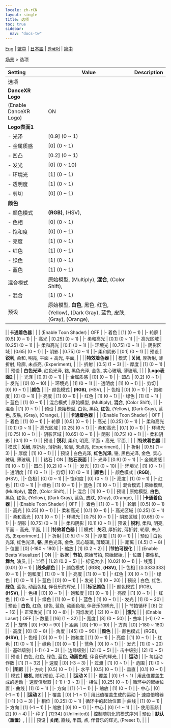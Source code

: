 ```yaml
---
locale: zh-rCN
layout: single
title: 选项
toc: true
sidebar:
  nav: "docs-tw"
---
```

[Eng](/dancexr/menu/2025.4/stage/scene) | [繁中](/tw/dancexr/menu/2025.4/stage/scene) | [日本語](/jp/dancexr/menu/2025.4/stage/scene) | [한국어](/kr/dancexr/menu/2025.4/stage/scene) | [简中](/zh/dancexr/menu/2025.4/stage/scene)

[场景](../menu#场景) > 选项



| Setting | Value | Description |
| :--- | --- | :--- |
| 选项 || 
|**DanceXR Logo** | | 
| (Enable DanceXR Logo) | ON | 
|**Logo表面1** | | 
|- 光泽 | [0.9] (0 ~ 1) | 
|- 金属质感 | [0] (0 ~ 1) | 
|- 凹凸 | [0.2] (0 ~ 1) | 
|- 发光 | [0] (0 ~ 10) | 
|- 环境光 | [1] (0 ~ 1) | 
|- 透明度 | [1] (0 ~ 1) | 
|- 剪切 | [0] (0 ~ 1) | 
|**颜色** | | 
|- 颜色模式 | **(RGB)**, (HSV),  | 
|- 色相 | [0] (0 ~ 1) | 
|- 饱和度 | [0] (0 ~ 1) | 
|- 亮度 | [1] (0 ~ 1) | 
|- 红色 | [1] (0 ~ 1) | 
|- 绿色 | [1] (0 ~ 1) | 
|- 蓝色 | [1] (0 ~ 1) | 
| 混合模式 | 原始模型, (Multiply), **混合**, (Color Shift),  |  |
|- 混合 | [1] (0 ~ 1) | 
| 预设 | 原始模型, **白色**, 黑色, 红色, (Yellow), (Dark Gray), 蓝色, 皮肤, (Gray), (Orange),  |  |
|
|**卡通着色器** | | 
| (Enable Toon Shader) | OFF | 
|- 着色 | [1] (0 ~ 1) | 
|- 轮廓 | [0.5] (0 ~ 1) | 
|- 高光 | [0.25] (0 ~ 1) | 
|- 柔和高光 | [0.1] (0 ~ 1) | 
|- 高光区域 | [0.25] (0 ~ 1) | 
|- 柔和高光 | [0.1] (0 ~ 1) | 
|- 环境光 | [0.75] (0 ~ 1) | 
|- 阴影区域 | [0.65] (0 ~ 1) | 
|- 阴影 | [0.75] (0 ~ 1) | 
|- 柔和阴影 | [0.1] (0 ~ 1) | 
| 预设 | **锐利**, 柔和, 明亮, 平面 + 高光, 平面,  |  |
|
|**特效着色器** | | 
| 模式 | **关闭**, 厚折射, 薄折射, 轮廓, 未点亮, (Experiment),  |  |
|- 折射 | [0.5] (1 ~ 3) | 
|- 厚度 | [1] (0 ~ 1) | 
|
| 预设 | **白色光泽**, 红色光泽, 铬, 黑色光泽, 金色, 实心玻璃, 薄玻璃,  |  |
|
|**Logo表面2** | | 
|- 光泽 | [0.9] (0 ~ 1) | 
|- 金属质感 | [0] (0 ~ 1) | 
|- 凹凸 | [0.2] (0 ~ 1) | 
|- 发光 | [0] (0 ~ 10) | 
|- 环境光 | [1] (0 ~ 1) | 
|- 透明度 | [1] (0 ~ 1) | 
|- 剪切 | [0] (0 ~ 1) | 
|**颜色** | | 
|- 颜色模式 | **(RGB)**, (HSV),  | 
|- 色相 | [0] (0 ~ 1) | 
|- 饱和度 | [0] (0 ~ 1) | 
|- 亮度 | [1] (0 ~ 1) | 
|- 红色 | [1] (0 ~ 1) | 
|- 绿色 | [1] (0 ~ 1) | 
|- 蓝色 | [1] (0 ~ 1) | 
| 混合模式 | 原始模型, (Multiply), **混合**, (Color Shift),  |  |
|- 混合 | [1] (0 ~ 1) | 
| 预设 | 原始模型, 白色, 黑色, **红色**, (Yellow), (Dark Gray), 蓝色, 皮肤, (Gray), (Orange),  |  |
|
|**卡通着色器** | | 
| (Enable Toon Shader) | OFF | 
|- 着色 | [1] (0 ~ 1) | 
|- 轮廓 | [0.5] (0 ~ 1) | 
|- 高光 | [0.25] (0 ~ 1) | 
|- 柔和高光 | [0.1] (0 ~ 1) | 
|- 高光区域 | [0.25] (0 ~ 1) | 
|- 柔和高光 | [0.1] (0 ~ 1) | 
|- 环境光 | [0.75] (0 ~ 1) | 
|- 阴影区域 | [0.65] (0 ~ 1) | 
|- 阴影 | [0.75] (0 ~ 1) | 
|- 柔和阴影 | [0.1] (0 ~ 1) | 
| 预设 | **锐利**, 柔和, 明亮, 平面 + 高光, 平面,  |  |
|
|**特效着色器** | | 
| 模式 | **关闭**, 厚折射, 薄折射, 轮廓, 未点亮, (Experiment),  |  |
|- 折射 | [0.5] (1 ~ 3) | 
|- 厚度 | [1] (0 ~ 1) | 
|
| 预设 | 白色光泽, **红色光泽**, 铬, 黑色光泽, 金色, 实心玻璃, 薄玻璃,  |  |
|
| 钻石 | ON | 
|**钻石表面** | | 
|- 光泽 | [0.9] (0 ~ 1) | 
|- 金属质感 | [1] (0 ~ 1) | 
|- 凹凸 | [0.2] (0 ~ 1) | 
|- 发光 | [0] (0 ~ 10) | 
|- 环境光 | [1] (0 ~ 1) | 
|- 透明度 | [1] (0 ~ 1) | 
|- 剪切 | [0] (0 ~ 1) | 
|**颜色** | | 
|- 颜色模式 | **(RGB)**, (HSV),  | 
|- 色相 | [0] (0 ~ 1) | 
|- 饱和度 | [0] (0 ~ 1) | 
|- 亮度 | [1] (0 ~ 1) | 
|- 红色 | [1] (0 ~ 1) | 
|- 绿色 | [1] (0 ~ 1) | 
|- 蓝色 | [1] (0 ~ 1) | 
| 混合模式 | 原始模型, (Multiply), **混合**, (Color Shift),  |  |
|- 混合 | [1] (0 ~ 1) | 
| 预设 | 原始模型, **白色**, 黑色, 红色, (Yellow), (Dark Gray), 蓝色, 皮肤, (Gray), (Orange),  |  |
|
|**卡通着色器** | | 
| (Enable Toon Shader) | OFF | 
|- 着色 | [1] (0 ~ 1) | 
|- 轮廓 | [0.5] (0 ~ 1) | 
|- 高光 | [0.25] (0 ~ 1) | 
|- 柔和高光 | [0.1] (0 ~ 1) | 
|- 高光区域 | [0.25] (0 ~ 1) | 
|- 柔和高光 | [0.1] (0 ~ 1) | 
|- 环境光 | [0.75] (0 ~ 1) | 
|- 阴影区域 | [0.65] (0 ~ 1) | 
|- 阴影 | [0.75] (0 ~ 1) | 
|- 柔和阴影 | [0.1] (0 ~ 1) | 
| 预设 | **锐利**, 柔和, 明亮, 平面 + 高光, 平面,  |  |
|
|**特效着色器** | | 
| 模式 | **关闭**, 厚折射, 薄折射, 轮廓, 未点亮, (Experiment),  |  |
|- 折射 | [0.5] (1 ~ 3) | 
|- 厚度 | [1] (0 ~ 1) | 
|
| 预设 | 白色光泽, 红色光泽, **铬**, 黑色光泽, 金色, 实心玻璃, 薄玻璃,  |  |
|
|- 距离 | [4.5] (1 ~ 8) | 
|- 位置 | [0] (-180 ~ 180) | 
|- 缩放 | [1] (0.2 ~ 2) | 
|
|**节拍可视化** | | 
| (Enable Beats Visualizer) | ON | 
|- 数据 | **节拍**, 原始节拍, 原始起始,  | 
|- 位置 | 摄像机, **舞台**, 演员,  | 
|- 半径 | [1.2] (0.2 ~ 5) | 
|- 标记大小 | [0.02] (0 ~ 1) | 
|- 线宽 | [0.01] (0 ~ 1) | 
|**线条颜色** | | 
|- 颜色模式 | (RGB), **(HSV)**,  | 
|- 色相 | [0.3333333] (0 ~ 1) | 
|- 饱和度 | [1] (0 ~ 1) | 
|- 亮度 | [1] (0 ~ 1) | 
|- 红色 | [0] (0 ~ 1) | 
|- 绿色 | [1] (0 ~ 1) | 
|- 蓝色 | [0] (0 ~ 1) | 
|- 发光 | [1] (0 ~ 20) | 
| 预设 | 白色, 红色, **绿色**, 蓝色, 动画色相, 伴音乐的辉光,  |  |
|
|**标记颜色** | | 
|- 颜色模式 | (RGB), **(HSV)**,  | 
|- 色相 | [0] (0 ~ 1) | 
|- 饱和度 | [0] (0 ~ 1) | 
|- 亮度 | [1] (0 ~ 1) | 
|- 红色 | [1] (0 ~ 1) | 
|- 绿色 | [1] (0 ~ 1) | 
|- 蓝色 | [1] (0 ~ 1) | 
|- 发光 | [1] (0 ~ 20) | 
| 预设 | **白色**, 红色, 绿色, 蓝色, 动画色相, 伴音乐的辉光,  |  |
|
|- 节拍循环 | [8] (2 ~ 16) | 
|- 正常发光 | [1] (0 ~ 8) | 
|- 闪烁发光 | [2] (0 ~ 8) | 
|
|**激光** | | 
| (Enable Laser) | OFF | 
|- 数量 | [16] (1 ~ 32) | 
|- 宽度 | [8] (0 ~ 50) | 
|- 曲率 | [-1] (-2 ~ 2) | 
|- 旋转 | [0] (-90 ~ 90) | 
|- 距离 | [0] (-10 ~ 10) | 
|- 方向 | [0] (-180 ~ 180) | 
|- 高度 | [0] (0 ~ 8) | 
|- 角度 | [45] (0 ~ 90) | 
|**颜色** | | 
|- 颜色模式 | (RGB), **(HSV)**,  | 
|- 色相 | [0] (0 ~ 1) | 
|- 饱和度 | [1] (0 ~ 1) | 
|- 亮度 | [1] (0 ~ 1) | 
|- 红色 | [1] (0 ~ 1) | 
|- 绿色 | [0] (0 ~ 1) | 
|- 蓝色 | [0] (0 ~ 1) | 
|- 发光 | [1] (0 ~ 20) | 
|- 基础级别 | [-1] (-3 ~ 3) | 
|- 边缘级别 | [2] (0 ~ 5) | 
|- 击中级别 | [2] (0 ~ 5) | 
| 预设 | 白色, 红色, 绿色, 蓝色, **动画色相**, 伴音乐的辉光,  |  |
|
|**运动** | | 
|- 每组动作数 | [1] (1 ~ 32) | 
|- 速度 | [0] (-3 ~ 3) | 
|- 过渡 | [1] (0 ~ 1) | 
|- 范围 | [1] (0 ~ 1) | 
|**阻尼** | | 
|- 方向 | [0.5] (0 ~ 1) | 
|- 水平 | [0.5] (0 ~ 1) | 
|- 垂直 | [0.1] (0 ~ 1) | 
|
| 模式 | **随机**, 随机预设, 手动,  |  |
|**运动 X** | | 
|- 覆盖 | [0] (-1 ~ 1) | 用此值覆盖生成的运动
|- 速度倍增器 | [-1] (-3 ~ 3) | 
|- 相位 | [0.25] (0 ~ 1) | 循环中的起始位置
|- 曲线 | [1] (0 ~ 1) | 
|- 方向 | [1] (-1 ~ 1) | 
|- 缩放 | [1] (0 ~ 1) | 
|- 中心 | [0] (-1 ~ 1) | 
|
|**运动 Z** | | 
|- 覆盖 | [0] (-1 ~ 1) | 用此值覆盖生成的运动
|- 速度倍增器 | [-1] (-3 ~ 3) | 
|- 相位 | [0.25] (0 ~ 1) | 循环中的起始位置
|- 曲线 | [1] (0 ~ 1) | 
|- 方向 | [1] (-1 ~ 1) | 
|- 缩放 | [0] (0 ~ 1) | 
|- 中心 | [0] (-1 ~ 1) | 
|
|- 使用音频 | [2] (0 ~ 4) | 
|- 种子 | [1234] ((Unlimited)) | 控制随机化的模式序列
| 预设 | **默认（重置）**,  |  |
|
| 预设 | **关闭**, 直线, 半圆, 点, 伴音乐的辉光, (Preset 1),  |  |
|
